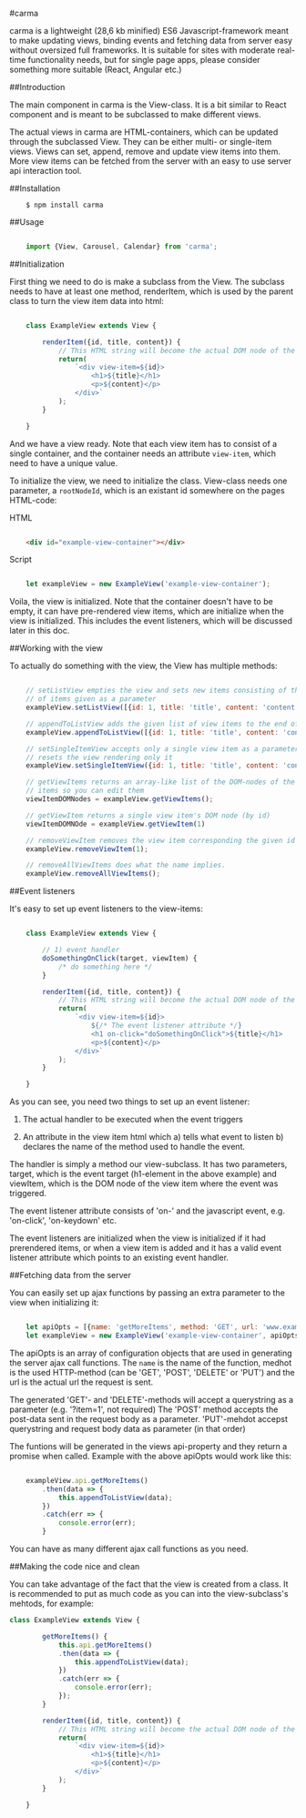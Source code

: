 #carma

carma is a lightweight (28,6 kb minified) ES6 Javascript-framework meant to make updating views, binding events and fetching data from server easy without oversized full frameworks.
It is suitable for sites with moderate real-time functionality needs, but for single page apps, please consider something more suitable (React, Angular etc.)

##Introduction

The main component in carma is the View-class. It is a bit similar to React component and is meant to be subclassed to make different views.

The actual views in carma are HTML-containers, which can be updated through the subclassed View. They can be either multi- or single-item views.
Views can set, append, remove and update view items into them. More view items can be fetched from the server with an easy to use server api interaction tool.

##Installation

```
    $ npm install carma
```

##Usage

```js

    import {View, Carousel, Calendar} from 'carma';

```

##Initialization

First thing we need to do is make a subclass from the View. The subclass needs to have at least one method, renderItem, which is used by the parent class to turn the view item data into html:

```js

    class ExampleView extends View {

        renderItem({id, title, content}) {
            // This HTML string will become the actual DOM node of the view item
            return(
                `<div view-item=${id}>
                    <h1>${title}</h1>
                    <p>${content}</p>
                </div>`
            );
        }

    }

```

And we have a view ready. Note that each view item has to consist of a single container, and the container needs an attribute ``view-item``, which need to have a unique value.

To initialize the view, we need to initialize the class. View-class needs one parameter, a ``rootNodeId``, which is an existant id somewhere on the pages HTML-code:

HTML

```html

    <div id="example-view-container"></div>

```

Script

```js

    let exampleView = new ExampleView('example-view-container');

```

Voila, the view is initialized. Note that the container doesn't have to be empty, it can have pre-rendered view items, which are initialize when the view is initialized. This includes the event listeners, which will be discussed later in this doc.

##Working with the view

To actually do something with the view, the View has multiple methods:

```js

    // setListView empties the view and sets new items consisting of the list
    // of items given as a parameter
    exampleView.setListView([{id: 1, title: 'title', content: 'content'}]);

    // appendToListView adds the given list of view items to the end of the view html.
    exampleView.appendToListView([{id: 1, title: 'title', content: 'content'}]);

    // setSingleItemView accepts only a single view item as a parameter and
    // resets the view rendering only it
    exampleView.setSingleItemView({id: 1, title: 'title', content: 'content'});

    // getViewItems returns an array-like list of the DOM-nodes of the view
    // items so you can edit them
    viewItemDOMNodes = exampleView.getViewItems();

    // getViewItem returns a single view item's DOM node (by id)
    viewItemDOMNOde = exampleView.getViewItem(1)

    // removeViewItem removes the view item corresponding the given id
    exampleView.removeViewItem(1);

    // removeAllViewItems does what the name implies.
    exampleView.removeAllViewItems();

```

##Event listeners

It's easy to set up event listeners to the view-items:

```js

    class ExampleView extends View {

        // 1) event handler
        doSomethingOnClick(target, viewItem) {
            /* do something here */
        }

        renderItem({id, title, content}) {
            // This HTML string will become the actual DOM node of the view item
            return(
                `<div view-item=${id}>
                    ${/* The event listener attribute */}
                    <h1 on-click="doSomethingOnClick">${title}</h1>
                    <p>${content}</p>
                </div>`
            );
        }

    }

```

As you can see, you need two things to set up an event listener:

1) The actual handler to be executed when the event triggers

2) An attribute in the view item html which a) tells what event to listen b) declares the name of the method used to handle the event.

The handler is simply a method our view-subclass. It has two parameters, target, which is the event target (h1-element in the above example)
and viewItem, which is the DOM node of the view item where the event was triggered.

The event listener attribute consists of 'on-' and the javascript event, e.g. 'on-click', 'on-keydown' etc.

The event listeners are initialized when the view is initialized if it had prerendered items, or when a view item is added and it has a valid event listener attribute which points to an existing event handler.

##Fetching data from the server

You can easily set up ajax functions by passing an extra parameter to the view when initializing it:

```js

    let apiOpts = [{name: 'getMoreItems', method: 'GET', url: 'www.example.com/api/items'}]
    let exampleView = new ExampleView('example-view-container', apiOpts);

```

The apiOpts is an array of configuration objects that are used in generating the server ajax call functions.
The ``name`` is the name of the function, medhot is the used HTTP-method (can be 'GET', 'POST', 'DELETE' or 'PUT')
and the url is the actual url the request is sent.

The generated 'GET'- and 'DELETE'-methods will accept a querystring as a parameter (e.g. '?item=1', not required)
The 'POST' method accepts the post-data sent in the request body as a parameter. 'PUT'-mehdot accepst querystring and request body data as parameter (in that order)

The funtions will be generated in the views api-property and they return a promise when called. Example with the above apiOpts would work like this:

```js

    exampleView.api.getMoreItems()
        .then(data => {
            this.appendToListView(data);
        })
        .catch(err => {
            console.error(err);
        }

```

You can have as many different ajax call functions as you need.

##Making the code nice and clean

You can take advantage of the fact that the view is created from a class. It is recommended to put as much code as you can into the view-subclass's mehtods, for example:

```js
class ExampleView extends View {

        getMoreItems() {
            this.api.getMoreItems()
            .then(data => {
                this.appendToListView(data);
            })
            .catch(err => {
                console.error(err);
            });
        }

        renderItem({id, title, content}) {
            // This HTML string will become the actual DOM node of the view item
            return(
                `<div view-item=${id}>
                    <h1>${title}</h1>
                    <p>${content}</p>
                </div>`
            );
        }

    }
```